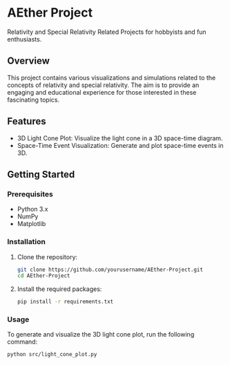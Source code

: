 # AEther Project

Relativity and Special Relativity Related Projects for hobbyists and fun enthusiasts.

## Overview

This project contains various visualizations and simulations related to the concepts of relativity and special relativity. The aim is to provide an engaging and educational experience for those interested in these fascinating topics.

## Features

- 3D Light Cone Plot: Visualize the light cone in a 3D space-time diagram.
- Space-Time Event Visualization: Generate and plot space-time events in 3D.

## Getting Started

### Prerequisites

- Python 3.x
- NumPy
- Matplotlib

### Installation

1. Clone the repository:
    ```sh
    git clone https://github.com/yourusername/AEther-Project.git
    cd AEther-Project
    ```

2. Install the required packages:
    ```sh
    pip install -r requirements.txt
    ```

### Usage

To generate and visualize the 3D light cone plot, run the following command:
```sh
python src/light_cone_plot.py